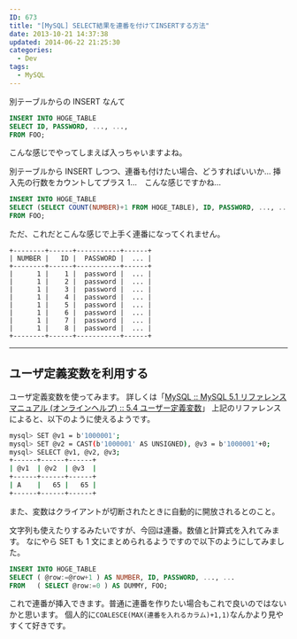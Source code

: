 ```yaml
---
ID: 673
title: "[MySQL] SELECT結果を連番を付けてINSERTする方法"
date: 2013-10-21 14:37:38
updated: 2014-06-22 21:25:30
categories:
  - Dev
tags:
  - MySQL
---
```


別テーブルからの INSERT なんて

```sql
INSERT INTO HOGE_TABLE 
SELECT ID, PASSWORD, ..., ..., 
FROM FOO;
```

こんな感じでやってしまえば入っちゃいますよね。

別テーブルから INSERT しつつ、連番も付けたい場合、どうすればいいか…
挿入先の行数をカウントしてプラス 1…　こんな感じですかね…

```sql
INSERT INTO HOGE_TABLE 
SELECT (SELECT COUNT(NUMBER)+1 FROM HOGE_TABLE), ID, PASSWORD, ..., ..., 
FROM FOO;
```

ただ、これだとこんな感じで上手く連番になってくれません。

```
+--------+------+-----------+------+
| NUMBER |   ID |  PASSWORD |  ... |
+--------+------+-----------+------+
|      1 |    1 |  password |  ... |
|      1 |    2 |  password |  ... |
|      1 |    3 |  password |  ... |
|      1 |    4 |  password |  ... |
|      1 |    5 |  password |  ... |
|      1 |    6 |  password |  ... |
|      1 |    7 |  password |  ... |
|      1 |    8 |  password |  ... |
+--------+------+-----------+------+
```

---

## ユーザ定義変数を利用する

ユーザ定義変数を使ってみます。
詳しくは「<a href="http://goo.gl/FFKP5l" target="_blank">MySQL :: MySQL 5.1 リファレンスマニュアル (オンラインヘルプ) :: 5.4 ユーザー定義変数</a>」
上記のリファレンスによると、以下のように使えるようです。

```bash
mysql> SET @v1 = b'1000001';
mysql> SET @v2 = CAST(b'1000001' AS UNSIGNED), @v3 = b'1000001'+0;
mysql> SELECT @v1, @v2, @v3;
+------+------+------+
| @v1  | @v2  | @v3  |
+------+------+------+
| A    |   65 |   65 |
+------+------+------+
```

また、変数はクライアントが切断されたときに自動的に開放されるとのこと。

文字列も使えたりするみたいですが、今回は連番。数値と計算式を入れてみます。
なにやら SET も 1 文にまとめられるようですので以下のようにしてみました。

```sql
INSERT INTO HOGE_TABLE 
SELECT ( @row:=@row+1 ) AS NUMBER, ID, PASSWORD, ..., ...
FROM   ( SELECT @row:=0 ) AS DUMMY, FOO;
```

これで連番が挿入できます。普通に連番を作りたい場合もこれで良いのではないかと思います。
個人的に<code>COALESCE(MAX(連番を入れるカラム)+1,1)</code>なんかより見やすくて好きです。
